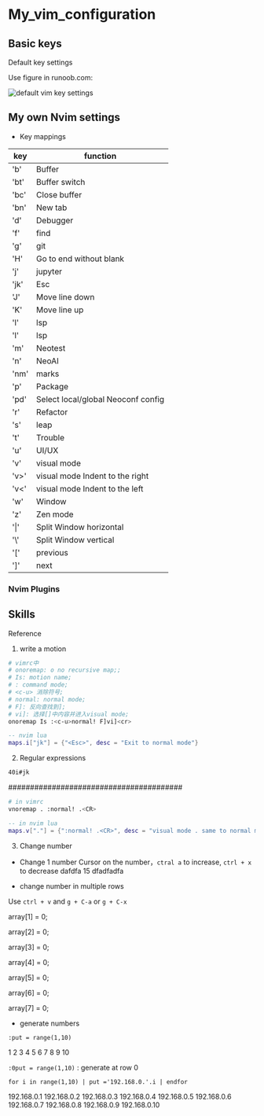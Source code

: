 # My_vim_configuration

## Basic keys

Default key settings

Use figure in runoob.com:

![default vim key settings](https://www.runoob.com/wp-content/uploads/2015/10/vi-vim-cheat-sheet-sch1.gif)

## My own Nvim settings
- Key mappings

|key|function|
|----|----|
|'<leader>b'|Buffer|
|'<leader>bt'|Buffer switch|
|'<leader>bc'|Close buffer|
|'<leader>bn'|New tab|
|'<leader>d'|Debugger|
|'<leader>f'|find|
|'<leader>g'|git|
|'H'|Go to end without blank|
|'<leader>j'|jupyter|
|'jk'|Esc|
|'J'|Move line down|
|'K'|Move line up|
|'<leader>l'|lsp|
|'<leader>l'|lsp|
|'<leader>m'|Neotest|
|'<leader>n'|NeoAI|
|'<leader>nm'|marks|
|'<leader>p'|Package|
|'<leader>pd'|Select local/global Neoconf config|
|'<leader>r'|Refactor|
|'<leader>s'|leap|
|'<leader>t'|Trouble|
|'<leader>u'|UI/UX|
|'v'|visual mode|
|'v>'|visual mode Indent to the right|
|'v<'|visual mode Indent to the left|
|'w'|Window|
|'<leader>z'|Zen mode|
|'\|'|Split Window horizontal|
|'\\'|Split Window vertical|
|'['|previous|
|']'|next|

### Nvim Plugins

## Skills

Reference 
1. write a motion
```bash
# vimrc中
# onoremap: o no recursive map;;
# Is: motion name;
# : command mode;
# <c-u> 消除符号;
# normal: normal mode;
# F]: 反向查找到];
# vi]: 选择[]中内容并进入visual mode;
onoremap Is :<c-u>normal! F]vi]<cr>
```
```lua
-- nvim lua
maps.i["jk"] = {"<Esc>", desc = "Exit to normal mode"}
```
2. Regular expressions
```bash
40i#jk
```
########################################
```bash
# in vimrc
vnoremap . :normal! .<CR>
```

```lua
-- in nvim lua
maps.v["."] = {":normal! .<CR>", desc = "visual mode . same to normal mode"}
```
3. Change number

- Change 1 number
Cursor on the number，`ctral a` to increase, `ctrl + x` to decrease
dafdfa 15 dfadfadfa

- change number in multiple rows

Use `ctrl + v` and `g + C-a` or `g + C-x`

array[1] = 0;

array[2] = 0;

array[3] = 0;

array[4] = 0;

array[5] = 0;

array[6] = 0;

array[7] = 0;


- generate numbers

`:put = range(1,10)`

1
2
3
4
5
6
7
8
9
10

`:0put = range(1,10)` : generate at row 0

`for i in range(1,10) | put ='192.168.0.'.i | endfor`

192.168.0.1
192.168.0.2
192.168.0.3
192.168.0.4
192.168.0.5
192.168.0.6
192.168.0.7
192.168.0.8
192.168.0.9
192.168.0.10

